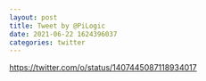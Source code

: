 ```yaml
--- 
layout: post 
title: Tweet by @PiLogic 
date: 2021-06-22 1624396037 
categories: twitter 
--- 
```

https://twitter.com/o/status/1407445087118934017